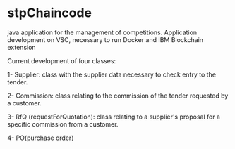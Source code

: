 # stpChaincode
java application for the management of competitions.
Application development on VSC, necessary to run Docker and IBM Blockchain extension

Current development of four classes:

1- Supplier: class with the supplier data necessary to check entry to the tender.

2- Commission: class relating to the commission of the tender requested by a customer.

3- RfQ (requestForQuotation): class relating to a supplier's proposal for a specific commission from a customer.

4- PO(purchase order)
